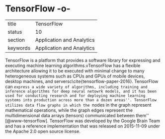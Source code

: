 # TensorFlow -o-


|          |                           |
| -------- | ------------------------- |
| title    | TensorFlow                | 
| status   | 10                        |
| section  | Application and Analytics |
| keywords | Application and Analytics |



TensorFlow is a platform that provides a software library for
expressing and executing machine learning algorithms.vTensorFlow has a
flexible architecture allowing it to be executed with minimal change
to many heterogeneous systems such as CPUs and GPUs of mobile devices,
desktop machines, and serversc\cite{tensorflow-paper-2016}.
TensorFlow can ``express a wide variety of algorithms, including
training and inference algorithms for deep neural netowrk models, and
it has been used for conducting research and for deploying machine
learning systems into production across more than a dozen
areas''. TensorFlow utilizes data flow graphs in which the ``nodes in
the graph represent mathematical operations, while the graph edges
represent the multidimensional data arrays (tensors) communicated
between them'' [@www-tensorflow].  TensorFlow was developed by the
Google Brain Team and has a reference implementation that was released
on 2015-11-09 under the Apache 2.0 open source license.


    
